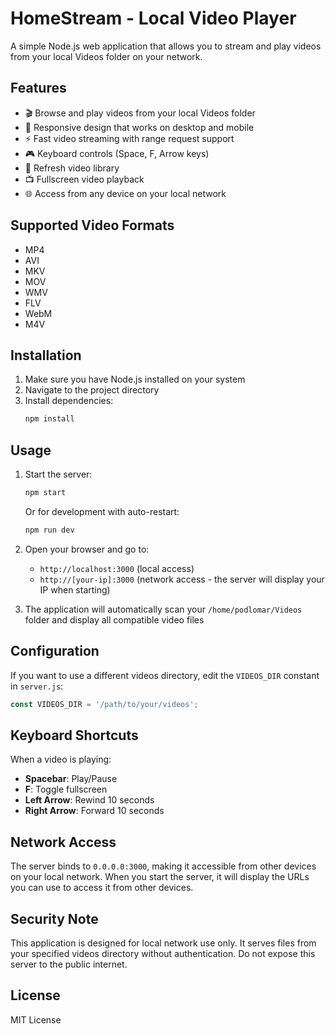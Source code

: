 # HomeStream - Local Video Player

A simple Node.js web application that allows you to stream and play videos from your local Videos folder on your network.

## Features

- 🎬 Browse and play videos from your local Videos folder
- 📱 Responsive design that works on desktop and mobile
- ⚡ Fast video streaming with range request support
- 🎮 Keyboard controls (Space, F, Arrow keys)
- 🔄 Refresh video library
- 📺 Fullscreen video playback
- 🌐 Access from any device on your local network

## Supported Video Formats

- MP4
- AVI
- MKV
- MOV
- WMV
- FLV
- WebM
- M4V

## Installation

1. Make sure you have Node.js installed on your system
2. Navigate to the project directory
3. Install dependencies:
   ```bash
   npm install
   ```

## Usage

1. Start the server:
   ```bash
   npm start
   ```
   
   Or for development with auto-restart:
   ```bash
   npm run dev
   ```

2. Open your browser and go to:
   - `http://localhost:3000` (local access)
   - `http://[your-ip]:3000` (network access - the server will display your IP when starting)

3. The application will automatically scan your `/home/podlomar/Videos` folder and display all compatible video files

## Configuration

If you want to use a different videos directory, edit the `VIDEOS_DIR` constant in `server.js`:

```javascript
const VIDEOS_DIR = '/path/to/your/videos';
```

## Keyboard Shortcuts

When a video is playing:
- **Spacebar**: Play/Pause
- **F**: Toggle fullscreen
- **Left Arrow**: Rewind 10 seconds
- **Right Arrow**: Forward 10 seconds

## Network Access

The server binds to `0.0.0.0:3000`, making it accessible from other devices on your local network. When you start the server, it will display the URLs you can use to access it from other devices.

## Security Note

This application is designed for local network use only. It serves files from your specified videos directory without authentication. Do not expose this server to the public internet.

## License

MIT License
